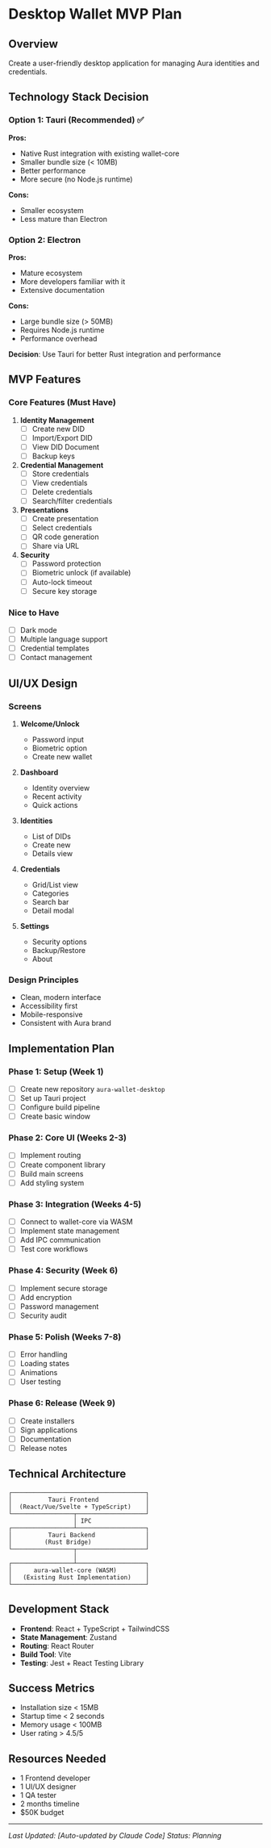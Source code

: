 # Desktop Wallet MVP Plan

## Overview
Create a user-friendly desktop application for managing Aura identities and credentials.

## Technology Stack Decision

### Option 1: Tauri (Recommended) ✅
**Pros:**
- Native Rust integration with existing wallet-core
- Smaller bundle size (< 10MB)
- Better performance
- More secure (no Node.js runtime)

**Cons:**
- Smaller ecosystem
- Less mature than Electron

### Option 2: Electron
**Pros:**
- Mature ecosystem
- More developers familiar with it
- Extensive documentation

**Cons:**
- Large bundle size (> 50MB)
- Requires Node.js runtime
- Performance overhead

**Decision**: Use Tauri for better Rust integration and performance

## MVP Features

### Core Features (Must Have)
1. **Identity Management**
   - [ ] Create new DID
   - [ ] Import/Export DID
   - [ ] View DID Document
   - [ ] Backup keys

2. **Credential Management**
   - [ ] Store credentials
   - [ ] View credentials
   - [ ] Delete credentials
   - [ ] Search/filter credentials

3. **Presentations**
   - [ ] Create presentation
   - [ ] Select credentials
   - [ ] QR code generation
   - [ ] Share via URL

4. **Security**
   - [ ] Password protection
   - [ ] Biometric unlock (if available)
   - [ ] Auto-lock timeout
   - [ ] Secure key storage

### Nice to Have
- [ ] Dark mode
- [ ] Multiple language support
- [ ] Credential templates
- [ ] Contact management

## UI/UX Design

### Screens
1. **Welcome/Unlock**
   - Password input
   - Biometric option
   - Create new wallet

2. **Dashboard**
   - Identity overview
   - Recent activity
   - Quick actions

3. **Identities**
   - List of DIDs
   - Create new
   - Details view

4. **Credentials**
   - Grid/List view
   - Categories
   - Search bar
   - Detail modal

5. **Settings**
   - Security options
   - Backup/Restore
   - About

### Design Principles
- Clean, modern interface
- Accessibility first
- Mobile-responsive
- Consistent with Aura brand

## Implementation Plan

### Phase 1: Setup (Week 1)
- [ ] Create new repository `aura-wallet-desktop`
- [ ] Set up Tauri project
- [ ] Configure build pipeline
- [ ] Create basic window

### Phase 2: Core UI (Weeks 2-3)
- [ ] Implement routing
- [ ] Create component library
- [ ] Build main screens
- [ ] Add styling system

### Phase 3: Integration (Weeks 4-5)
- [ ] Connect to wallet-core via WASM
- [ ] Implement state management
- [ ] Add IPC communication
- [ ] Test core workflows

### Phase 4: Security (Week 6)
- [ ] Implement secure storage
- [ ] Add encryption
- [ ] Password management
- [ ] Security audit

### Phase 5: Polish (Weeks 7-8)
- [ ] Error handling
- [ ] Loading states
- [ ] Animations
- [ ] User testing

### Phase 6: Release (Week 9)
- [ ] Create installers
- [ ] Sign applications
- [ ] Documentation
- [ ] Release notes

## Technical Architecture

```
┌─────────────────────────────────────┐
│          Tauri Frontend             │
│  (React/Vue/Svelte + TypeScript)    │
└─────────────────┬───────────────────┘
                  │ IPC
┌─────────────────┴───────────────────┐
│          Tauri Backend              │
│         (Rust Bridge)               │
└─────────────────┬───────────────────┘
                  │
┌─────────────────┴───────────────────┐
│      aura-wallet-core (WASM)        │
│   (Existing Rust Implementation)    │
└─────────────────────────────────────┘
```

## Development Stack
- **Frontend**: React + TypeScript + TailwindCSS
- **State Management**: Zustand
- **Routing**: React Router
- **Build Tool**: Vite
- **Testing**: Jest + React Testing Library

## Success Metrics
- Installation size < 15MB
- Startup time < 2 seconds
- Memory usage < 100MB
- User rating > 4.5/5

## Resources Needed
- 1 Frontend developer
- 1 UI/UX designer
- 1 QA tester
- 2 months timeline
- $50K budget

---
*Last Updated: [Auto-updated by Claude Code]*
*Status: Planning*